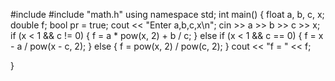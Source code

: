 #include <iostream>
#include "math.h"
using namespace std;
int main()
{
	float a, b, c, x;
	double f;
	bool pr = true;
	cout << "Enter a,b,c,x\n";
	cin >> a >> b >> c >> x;
	if (x < 1 && c != 0)
	{         f = a * pow(x, 2) + b / c;
	}
	else 
		if (x < 1 && c == 0)
		{         f = x - a / pow(x - c, 2);
		}
		else
		{         f = pow(x, 2) / pow(c, 2);
		}
	cout << "f = " << f;

}
